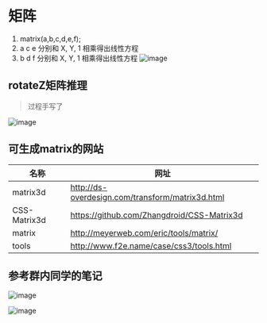 # 矩阵
1. matrix(a,b,c,d,e,f);        
2. a c e 分别和 X, Y, 1 相乘得出线性方程
3. b d f 分别和 X, Y, 1 相乘得出线性方程
![image](5C95BA668410410290C20840A0B38BF4)






## rotateZ矩阵推理
> 过程手写了

![image](98CD37A8F29A4D19969F10B770DBD924)


## 可生成matrix的网站


名称 | 网址
---|---
matrix3d | http://ds-overdesign.com/transform/matrix3d.html
CSS-Matrix3d | https://github.com/Zhangdroid/CSS-Matrix3d
matrix | http://meyerweb.com/eric/tools/matrix/
tools  | http://www.f2e.name/case/css3/tools.html




## 参考群内同学的笔记
![image](040C3A8B8DEE41558DA4A241F3DEA2B3)

![image](F94B17CD250341C49470CA409F441D88)